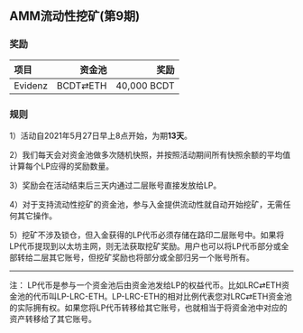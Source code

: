 ## AMM流动性挖矿(第9期)


### 奖励


| **项目** | **资金池** | **奖励** |
| :--- | ---: | ---: |
Evidenz | BCDT⇄ETH | 40,000 BCDT |

### 规则

1）活动自2021年5月27日早上8点开始，为期**13天**。

2）我们每天会对资金池做多次随机快照，并按照活动期间所有快照余额的平均值计算每个LP应得的奖励数量。

3）奖励会在活动结束后三天内通过二层账号直接发放给LP。

4）对于支持流动性挖矿的资金池，参与入金提供流动性就自动开始挖矿，无需任何其它操作。

5）挖矿不涉及锁仓，但入金获得的LP代币必须存储在路印二层账号中。如果将LP代币提现到以太坊主网，则无法获取挖矿奖励。用户也可以将LP代币部分或全部转给二层其它账号，但挖矿奖励也将部分或全部归另一个账号所有。


---

注： LP代币是参与一个资金池后由资金池发给LP的权益代币。比如LRC⇄ETH资金池的代币叫LP-LRC-ETH。LP-LRC-ETH的相对比例代表您对LRC⇄ETH资金池的实际拥有权。如果您将LP代币转移给其它账号，也就相当于将资金池中对应的资产转移给了其它账号。
